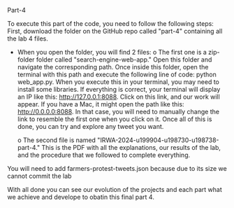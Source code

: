 Part-4

To execute this part of the code, you need to follow the following steps:
First, download the folder on the GitHub repo called "part-4" containing all the lab 4 files.
- When you open the folder, you will find 2 files:
    o   The first one is a zip-folder folder called "search-engine-web-app." Open this folder and navigate the corresponding path. Once inside this folder, open the terminal with this path and execute the following line of code: python web_app.py. When you execute this in your terminal, you may need to install some libraries. If everything is correct, your terminal will display an IP like this: http://127.0.0.1:8088. Click on this link, and our work will appear. If you have a Mac, it might open the path like this: http://0.0.0.0:8088. In that case, you will need to manually change the link to resemble the first one when you click on it. Once all of this is done, you can try and explore any tweet you want. 

    o	The second file is named "IRWA-2024-u199904-u198730-u198738-part-4." This is the PDF with all the explanations, our results of the lab, and the procedure that we followed to complete everything.

You will need to add farmers-protest-tweets.json because due to its size we cannot commit the lab

With all done you can see our evolution of the projects and each part what we achieve and develope to obatin this final part 4.
